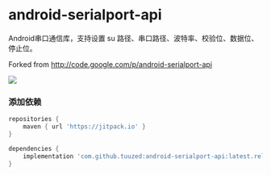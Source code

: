 # android-serialport-api

Android串口通信库，支持设置 su 路径、串口路径、波特率、校验位、数据位、停止位。

Forked from http://code.google.com/p/android-serialport-api 

[![](https://jitpack.io/v/tuuzed/android-serialport-api.svg)](https://jitpack.io/#tuuzed/android-serialport-api)

### 添加依赖

```groovy
repositories {
    maven { url 'https://jitpack.io' }
}

dependencies {
    implementation 'com.github.tuuzed:android-serialport-api:latest.release'
}
```

